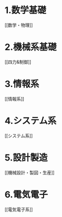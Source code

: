 # 1.数学基礎
[[数学・物理]]

# 2.機械系基礎
[[四力&制御]]

# 3.情報系
[[情報系]]

# 4.システム系
[[システム系]]

# 5.設計製造
[[機械設計・製図・生産]]

# 6.電気電子
[[電気電子系]]
